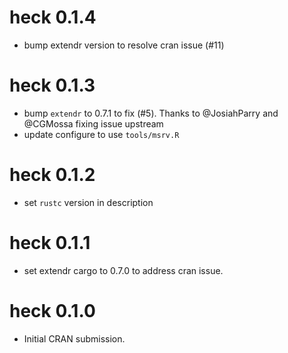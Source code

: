 # heck 0.1.4

* bump extendr version to resolve cran issue (#11)

# heck 0.1.3

* bump `extendr` to 0.7.1 to fix (#5). Thanks to @JosiahParry and @CGMossa fixing issue upstream
* update configure to use `tools/msrv.R`

# heck 0.1.2

* set `rustc` version in description

# heck 0.1.1

* set extendr cargo to 0.7.0 to address cran issue.

# heck 0.1.0

* Initial CRAN submission.
